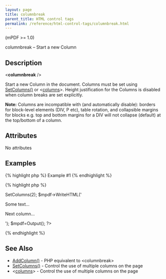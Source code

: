 ```yaml
---
layout: page
title: columnbreak
parent_title: HTML control tags
permalink: /reference/html-control-tags/columnbreak.html
---
```


<div id="bpmbook" class="bpmbook" style="direction:ltr;">
<div class="topic_user_field">
<div id="U0">
<p>(mPDF &gt;= 1.0)</p>
<p>columnbreak – Start a new Column</p>
<h2>Description</h2>

<div class="alert alert-info" role="alert">&lt;<b>columnbreak</b> /&gt;</div>
<p>Start a new Column in the document. Columns must be set using <a href="{{ "/reference/mpdf-functions/setcolumns.html" | prepend: site.baseurl }}">SetColumns()</a> or &lt;<a href="{{ "/reference/html-control-tags/columns.html" | prepend: site.baseurl }}">columns</a>&gt;. Height justification for the Columns is disabled when column breaks are set explicitly.</p>

<div class="alert alert-info" role="alert"><b>Note:</b> Columns are incompatible with (and automatically disable): borders for block-level elements (DIV, P etc), table rotation, and collapsible margins for blocks e.g. top and bottom margins for a DIV will not collapse (default) at the top/bottom of a column.</div>
<h2>Attributes</h2>
<p class="manual_param_dd">No attributes</p>
<h2>Examples</h2>

{% highlight php %}
Example #1
{% endhighlight %}

{% highlight php %}
<?php

<?php

$mpdf=new mPDF();

$mpdf->SetColumns(2);

$mpdf->WriteHTML('<p>Some text...</p><columnbreak /><p>Next column...</p>');

$mpdf=Output();

?>
{% endhighlight %}

<h2>See Also</h2>
<ul>
<li class="manual_boxlist"><a href="{{ "/reference/mpdf-functions/bookmark.html" | prepend: site.baseurl }}">AddColumn()</a> - PHP equivalent to &lt;columnbreak&gt;</li>
<li class="manual_boxlist"><a href="{{ "/reference/mpdf-functions/setcolumns.html" | prepend: site.baseurl }}">SetColumns()</a> - Control the use of multiple columns on the page</li>
<li class="manual_boxlist">&lt;<a href="{{ "/reference/html-control-tags/columns.html" | prepend: site.baseurl }}">columns</a>&gt; - Control the use of multiple columns on the page</li>
</ul>
</div>
</div>

